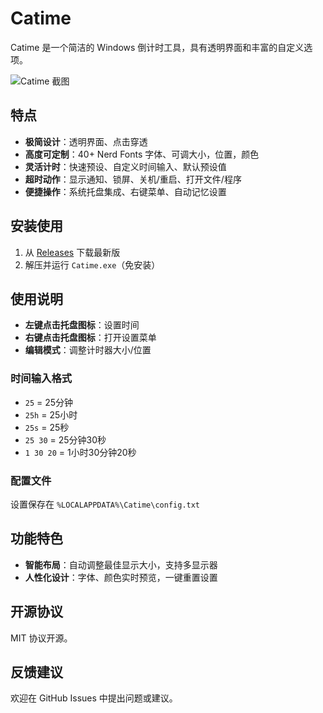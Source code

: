 # Catime

Catime 是一个简洁的 Windows 倒计时工具，具有透明界面和丰富的自定义选项。

![Catime 截图](screenshots/demo.png)

## 特点

- **极简设计**：透明界面、点击穿透
- **高度可定制**：40+ Nerd Fonts 字体、可调大小，位置，颜色
- **灵活计时**：快速预设、自定义时间输入、默认预设值
- **超时动作**：显示通知、锁屏、关机/重启、打开文件/程序
- **便捷操作**：系统托盘集成、右键菜单、自动记忆设置

## 安装使用

1. 从 [Releases](https://github.com/vladelaina/Catime/releases) 下载最新版
2. 解压并运行 `Catime.exe`（免安装）

## 使用说明

- **左键点击托盘图标**：设置时间
- **右键点击托盘图标**：打开设置菜单
- **编辑模式**：调整计时器大小/位置

### 时间输入格式

- `25` = 25分钟  
- `25h` = 25小时  
- `25s` = 25秒  
- `25 30` = 25分钟30秒  
- `1 30 20` = 1小时30分钟20秒

### 配置文件

设置保存在 `%LOCALAPPDATA%\Catime\config.txt`

## 功能特色

- **智能布局**：自动调整最佳显示大小，支持多显示器
- **人性化设计**：字体、颜色实时预览，一键重置设置

## 开源协议

MIT 协议开源。

## 反馈建议

欢迎在 GitHub Issues 中提出问题或建议。



